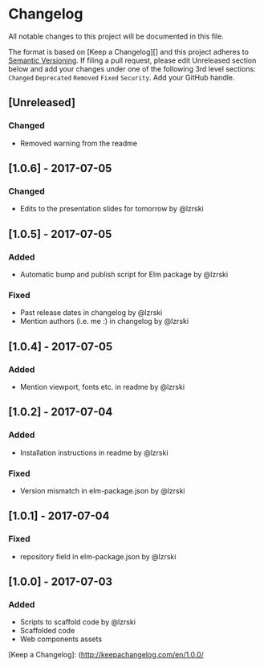 # Changelog

All notable changes to this project will be documented in this file.

The format is based on [Keep a Changelog][] and this project adheres to [Semantic Versioning][]. If filing a pull request, please edit Unreleased section below and add your changes under one of the following 3rd level sections: `Changed` `Deprecated` `Removed` `Fixed` `Security`. Add your GitHub handle.

## [Unreleased]

### Changed
- Removed warning from the readme

## [1.0.6] - 2017-07-05

### Changed
- Edits to the presentation slides for tomorrow by @lzrski

## [1.0.5] - 2017-07-05

### Added
- Automatic bump and publish script for Elm package by @lzrski

### Fixed
- Past release dates in changelog by @lzrski
- Mention authors (i.e. me :) in changelog by @lzrski

## [1.0.4] - 2017-07-05

### Added

- Mention viewport, fonts etc. in readme by @lzrski

## [1.0.2] - 2017-07-04

### Added
- Installation instructions in readme by @lzrski

### Fixed
- Version mismatch in elm-package.json by @lzrski

## [1.0.1] - 2017-07-04

### Fixed
- repository field in elm-package.json by @lzrski

## [1.0.0] - 2017-07-03

### Added
- Scripts to scaffold code by @lzrski
- Scaffolded code
- Web components assets

[Semantic Versioning]: http://semver.org/spec/v2.0.0.html
[Keep a Changelog]: (http://keepachangelog.com/en/1.0.0/
